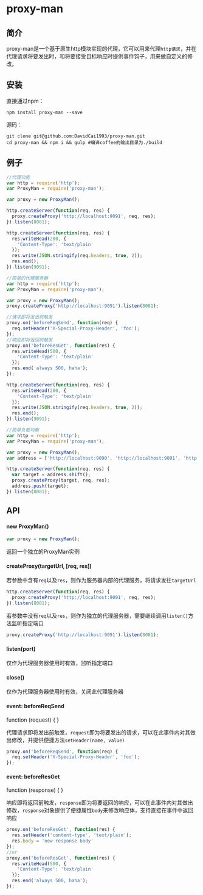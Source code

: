 # proxy-man

## 简介
proxy-man是一个基于原生http模块实现的代理，它可以用来代理`http请求`，并在代理请求将要发出时，和将要接受目标响应时提供事件钩子，用来做自定义的修改。

## 安装
直接通过npm：
```SHELL
npm install proxy-man --save
```
源码：
```SHELL
git clone git@github.com:DavidCai1993/proxy-man.git
cd proxy-man && npm i && gulp #编译coffee的输出目录为./build
```

## 例子
```js
//代理功能
var http = require('http');
var ProxyMan = require('proxy-man');

var proxy = new ProxyMan();

http.createServer(function(req, res) {
  proxy.createProxy('http://localhost:9091', req, res);
}).listen(8081);

http.createServer(function(req, res) {
  res.writeHead(200, {
    'Content-Type': 'text/plain'
  });
  res.write(JSON.stringify(req.headers, true, 2));
  res.end();
}).listen(9091);
```

```js
//简单的代理服务器
var http = require('http');
var ProxyMan = require('proxy-man');

var proxy = new ProxyMan();
proxy.createProxy('http://localhost:9091').listen(8081);

//请求即将发出前触发
proxy.on('beforeReqSend', function(req) {
  req.setHeader('X-Special-Proxy-Header', 'foo');
});
//响应即将返回前触发
proxy.on('beforeResGet', function(res) {
  res.writeHead(500, {
    'Content-Type': 'text/plain'
  });
  res.end('always 500, haha');
});

http.createServer(function(req, res) {
  res.writeHead(200, {
    'Content-Type': 'text/plain'
  });
  res.write(JSON.stringify(req.headers, true, 2));
  res.end();
}).listen(9091);
```

```js
//简单负载均衡
var http = require('http');
var ProxyMan = require('proxy-man');

var proxy = new ProxyMan();
var address = ['http://localhost:9090', 'http://localhost:9091', 'http://localhost:9092'];

http.createServer(function(req, res) {
  var target = address.shift();
  proxy.createProxy(target, req, res);
  address.push(target);
}).listen(8081);
```

## API

#### new ProxyMan()
```js
var proxy = new ProxyMan();
```
返回一个独立的ProxyMan实例

#### createProxy(targetUrl, [req, res])
若参数中含有`req`以及`res`，则作为服务器内部的代理服务，将请求发往`targetUrl`
```js
http.createServer(function(req, res) {
  proxy.createProxy('http://localhost:9091', req, res);
}).listen(8081);
```
若参数中没有`req`以及`res`，则作为独立的代理服务器，需要继续调用`listen()`方法监听指定端口
```js
proxy.createProxy('http://localhost:9091').listen(8081);
```

#### listen(port)
仅作为代理服务器使用时有效，监听指定端口

#### close()
仅作为代理服务器使用时有效，关闭此代理服务器

#### event: beforeReqSend
function (request) { }

代理请求即将发出前触发，`request`即为将要发出的请求，可以在此事件内对其做出修改，并提供便捷方法`setHeader(name, value)`
```js
proxy.on('beforeReqSend', function(req) {
  req.setHeader('X-Special-Proxy-Header', 'foo');
});
```

#### event: beforeResGet
function (response) { }

响应即将返回前触发，`response`即为将要返回的响应，可以在此事件内对其做出修改，`response`对象提供了便捷属性`body`来修改响应体，支持直接在事件中返回响应
```js
proxy.on('beforeResGet', function(res) {
  res.setHeader('content-type', 'text/plain');
  res.body = 'new response body'
});
//or
proxy.on('beforeResGet', function(res) {
  res.writeHead(500, {
    'Content-Type': 'text/plain'
  });
  res.end('always 500, haha');
});
```

